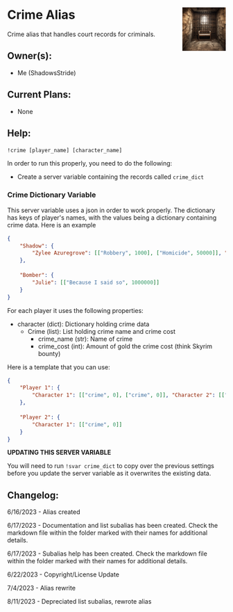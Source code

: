 <h1>Crime Alias<img align="right" src="image.png" width="100px"></h1>
Crime alias that handles court records for criminals.

## Owner(s):
- Me (ShadowsStride)

## Current Plans:
- None

## Help:
`!crime [player_name] [character_name]`

In order to run this properly, you need to do the following:
- Create a server variable containing the records called `crime_dict`

### Crime Dictionary Variable
This server variable uses a json in order to work properly. The dictionary has keys of player's names, with the values being a dictionary containing crime data. Here is an example

```json
{
    "Shadow": {
        "Zylee Azuregrove": [["Robbery", 1000], ["Homicide", 50000]], "Bob": [["Loitering", 8000]]
    },

    "Bomber": {
        "Julie": [["Because I said so", 1000000]]
    }
}
```

For each player it uses the following properties:
- character (dict): Dictionary holding crime data
    - Crime (list): List holding crime name and crime cost
        - crime_name (str): Name of crime
        - crime_cost (int): Amount of gold the crime cost (think Skyrim bounty)

Here is a template that you can use:
```json
{
    "Player 1": {
        "Character 1": [["crime", 0], ["crime", 0]], "Character 2": [["Loitering", 8000]]
    },

    "Player 2": {
        "Character 1": [["crime", 0]]
    }
}
```

**UPDATING THIS SERVER VARIABLE**

You will need to run `!svar crime_dict` to copy over the previous settings before you update the server variable as it overwrites the existing data.

## Changelog:
6/16/2023 - Alias created

6/17/2023 - Documentation and list subalias has been created. Check the markdown file within the folder marked with their names for additional details.

6/17/2023 - Subalias help has been created. Check the markdown file within the folder marked with their names for additional details.

6/22/2023 - Copyright/License Update

7/4/2023 - Alias rewrite

8/11/2023 - Depreciated list subalias, rewrote alias
